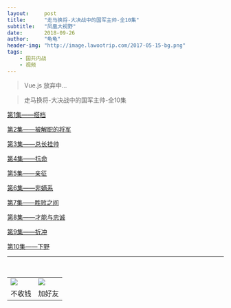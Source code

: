 ```yaml
---
layout:     post
title:      "走马换将-大决战中的国军主帅-全10集"
subtitle:   "凤凰大视野"
date:       2018-09-26
author:     "龟龟"
header-img: "http://image.lawootrip.com/2017-05-15-bg.png"
tags:
    - 国共内战
    - 视频
---
```


>Vue.js 放弃中...

>走马换将-大决战中的国军主帅-全10集

[第1集——搭档](http://image.lawootrip.com/1-%E6%90%AD%E6%A1%A3-videoplayback.MP4)

[第2集——被解职的将军](http://image.lawootrip.com/2-%E8%A2%AB%E8%A7%A3%E8%81%8C%E7%9A%84%E5%90%8D%E5%B0%86-videoplayback.MP4)

[第3集——总长挂帅](http://image.lawootrip.com/3-%E6%80%BB%E9%95%BF%E6%8C%82%E5%B8%85-videoplayback.MP4)

[第4集——抗命](http://image.lawootrip.com/4-%E6%8A%97%E5%91%BD-videoplayback.MP4)

[第5集——亲征](http://image.lawootrip.com/5-%E4%BA%B2%E5%BE%81-videoplayback.MP4)

[第6集——非嫡系](http://image.lawootrip.com/6-%E9%9D%9E%E5%AB%A1%E7%B3%BB-videoplayback.MP4)

[第7集——胜败之间](http://image.lawootrip.com/7-%E8%83%9C%E8%B4%A5%E4%B9%8B%E9%97%B4-videoplayback.MP4)

[第8集——才能与忠诚](http://image.lawootrip.com/8-%E6%89%8D%E8%83%BD%E4%B8%8E%E5%BF%A0%E8%AF%9A-videoplayback.MP4)

[第9集——折冲](http://image.lawootrip.com/9-%E6%8A%98%E5%86%B2-videoplayback.MP4)

[第10集——下野](http://image.lawootrip.com/10-%E4%B8%8B%E9%87%8E-videoplayback.MP4)

<!-- <iframe 
    width="800" 
    height="450"
    src="http://image.lawootrip.com/2-%E8%A2%AB%E8%A7%A3%E8%81%8C%E7%9A%84%E5%90%8D%E5%B0%86-videoplayback.MP4"
    frameborder="0" 
    allowfullscreen>
</iframe> -->
----
<br />
<table border="0">
    <tr border="0">
        <td>
            <img src="http://image.lawootrip.com/0%20%2837%29.gif">
        </td>
        <td>
            <img src="http://image.lawootrip.com/1490924677.png">
        </td>
    </tr>
    <tr>
        <td style="text-align:center">
            <span>不收钱</span>
        </td>
        <td style="text-align:center">
            <span>加好友</span>
        </td>
    </tr>
</table>
